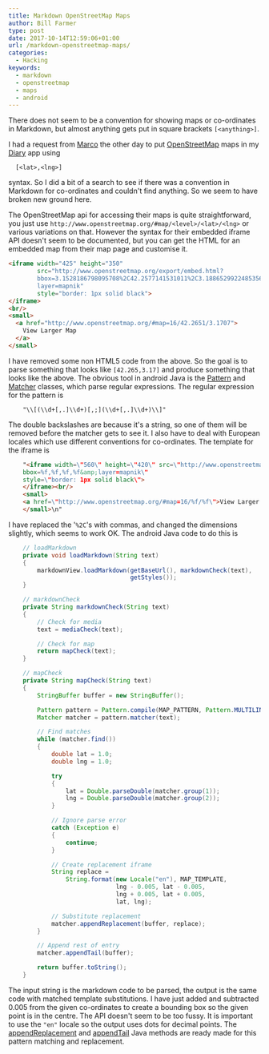 ```yaml
---
title: Markdown OpenStreetMap Maps
author: Bill Farmer
type: post
date: 2017-10-14T12:59:06+01:00
url: /markdown-openstreetmap-maps/
categories:
  - Hacking
keywords:
  - markdown
  - openstreetmap
  - maps
  - android
---
```


There does not seem to be a convention for showing maps or
co-ordinates in Markdown, but almost anything gets put in square
brackets `[<anything>]`.

I had a request from [Marco][1] the other day to put
[OpenStreetMap][2] maps in my [Diary][3] app using

```
  [<lat>,<lng>]
```

syntax. So I did a bit of a search to see if there was a convention in
Markdown for co-ordinates and couldn't find anything. So we seem to
have broken new ground here.

The OpenStreetMap api for accessing their maps is quite
straightforward, you just use
`http://www.openstreetmap.org/#map/<level>/<lat>/<lng>` or various
variations on that. However the syntax for their embedded iframe API
doesn't seem to be documented, but you can get the HTML for an
embedded map from their map page and customise it.

```html
<iframe width="425" height="350"
        src="http://www.openstreetmap.org/export/embed.html?
        bbox=3.1528186798095708%2C42.2577141531011%2C3.1886529922485356%2C42.27241862881183&amp;
        layer=mapnik"
        style="border: 1px solid black">
</iframe>
<br/>
<small>
  <a href="http://www.openstreetmap.org/#map=16/42.2651/3.1707">
    View Larger Map
  </a>
</small>
```

I have removed some non HTML5 code from the above. So the goal is to
parse something that looks like `[42.265,3.17]` and produce something
that looks like the above. The obvious tool in android Java is the
[Pattern][4] and [Matcher][5] classes, which parse regular
expressions. The regular expression for the pattern is

```
    "\\[(\\d+[,.]\\d+)[,;](\\d+[,.]\\d+)\\]"
```

The double backslashes are because it's a string, so one of them will
be removed before the matcher gets to see it. I also have to deal with
European locales which use different conventions for co-ordinates. The
template for the iframe is

```html
    "<iframe width=\"560\" height=\"420\" src=\"http://www.openstreetmap.org/export/embed.html?
    bbox=%f,%f,%f,%f&amp;layer=mapnik\"
    style=\"border: 1px solid black\">
    </iframe><br/>
    <small>
    <a href=\"http://www.openstreetmap.org/#map=16/%f/%f\">View Larger Map</a>
    </small>\n"
```

I have replaced the '`%2C`'s with commas, and changed the dimensions
slightly, which seems to work OK. The android Java code to do this is

```java
    // loadMarkdown
    private void loadMarkdown(String text)
    {
        markdownView.loadMarkdown(getBaseUrl(), markdownCheck(text),
                                  getStyles());
    }

    // markdownCheck
    private String markdownCheck(String text)
    {
        // Check for media
        text = mediaCheck(text);

        // Check for map
        return mapCheck(text);
    }

    // mapCheck
    private String mapCheck(String text)
    {
        StringBuffer buffer = new StringBuffer();

        Pattern pattern = Pattern.compile(MAP_PATTERN, Pattern.MULTILINE);
        Matcher matcher = pattern.matcher(text);

        // Find matches
        while (matcher.find())
        {
            double lat = 1.0;
            double lng = 1.0;

            try
            {
                lat = Double.parseDouble(matcher.group(1));
                lng = Double.parseDouble(matcher.group(2));
            }

            // Ignore parse error
            catch (Exception e)
            {
                continue;
            }

            // Create replacement iframe
            String replace =
                String.format(new Locale("en"), MAP_TEMPLATE,
                              lng - 0.005, lat - 0.005,
                              lng + 0.005, lat + 0.005,
                              lat, lng);

            // Substitute replacement
            matcher.appendReplacement(buffer, replace);
        }

        // Append rest of entry
        matcher.appendTail(buffer);

        return buffer.toString();
    }
```

The input string is the markdown code to be parsed, the output is the
same code with matched template substitutions. I have just added and
subtracted 0.005 from the given co-ordinates to create a bounding box
so the given point is in the centre. The API doesn't seem to be too
fussy. It is important to use the `"en"` locale so the output uses
dots for decimal points. The [appendReplacement][6] and
[appendTail][7] Java methods are ready made for this pattern matching
and replacement.

 [1]: https://github.com/marcoM32
 [2]: http://www.openstreetmap.org
 [3]: https://github.com/billthefarmer/diary
 [4]: https://developer.android.com/reference/java/util/regex/Pattern.html
 [5]: https://developer.android.com/reference/java/util/regex/Matcher.html
 [6]: https://developer.android.com/reference/java/util/regex/Matcher.html#appendReplacement(java.lang.StringBuffer,%20java.lang.String)
 [7]: https://developer.android.com/reference/java/util/regex/Matcher.html#appendTail(java.lang.StringBuffer)
 
